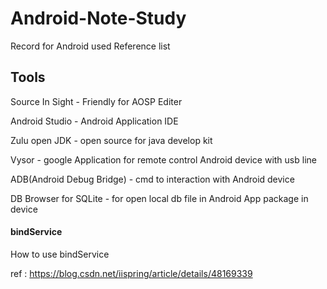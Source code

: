 # Android-Note-Study
Record for Android used Reference list

## Tools

Source In Sight - Friendly for AOSP Editer

Android Studio - Android Application IDE

Zulu open JDK - open source for java develop kit

Vysor - google Application for remote control Android device with usb line

ADB(Android Debug Bridge) - cmd to interaction with Android device

DB Browser for SQLite - for open local db file in Android App package in device

#### bindService

How to use bindService

ref : https://blog.csdn.net/iispring/article/details/48169339
